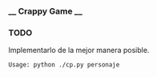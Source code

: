 ### __ Crappy Game __

### TODO
Implementarlo de la mejor manera posible.


`Usage: python ./cp.py personaje`
